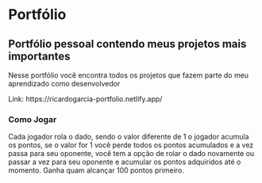 # Portfólio

<h2>Portfólio pessoal contendo meus projetos mais importantes</h2>
<p>Nesse portfólio você encontra todos os projetos que fazem parte do meu aprendizado como desenvolvedor</p>

<p>Link: https://ricardogarcia-portfolio.netlify.app/</p>

<h3>Como Jogar</h3>

<p>Cada jogador rola o dado, sendo o valor diferente de 1 o jogador acumula os pontos, se o valor for 1 você perde todos os pontos acumulados e a vez passa para seu oponente, você tem a opção de rolar o dado novamente ou passar a vez para seu oponente e acumular os pontos adquiridos até o momento. Ganha quam alcançar 100 pontos primeiro.</p>
